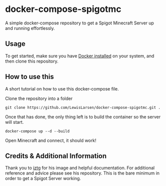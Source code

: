 # docker-compose-spigotmc
A simple docker-compose repository to get a Spigot Minecraft Server up and running effortlessly. 

## Usage

To get started, make sure you have [Docker installed](https://docs.docker.com/docker-for-mac/install/) on your system, and then clone this repository.

## How to use this
A short tutorial on how to use this docker-compose file.

Clone the repository into a folder
```
git clone https://github.com/LewisLarsen/docker-compose-spigotmc.git .
```
Once that has done, the only thing left is to build the container so the server will start.
```
docker-compose up --d --build
```

Open Minecraft and connect,  it should work!

## Credits & Additional Information
Thank you to [iztg](https://github.com/itzg/docker-minecraft-server) for his image and helpful documentation. For additional reference and advice please see his repository. This is the bare minimum in order to get a Spigot Server working. 
